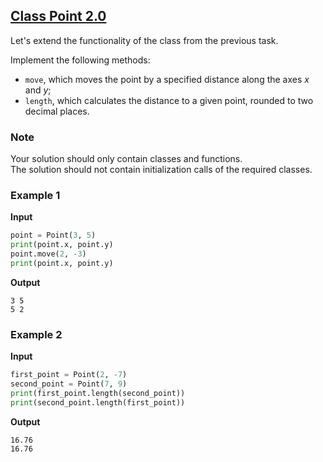 ## [Class Point 2.0](../../../solutions/5.1/51_b.py)

Let's extend the functionality of the class from the previous task.

Implement the following methods:

- `move`, which moves the point by a specified distance along the axes $x$ and $y$;
- `length`, which calculates the distance to a given point, rounded to two decimal places.

### Note

Your solution should only contain classes and functions.\
The solution should not contain initialization calls of the required classes.

### Example 1

__Input__
```python
point = Point(3, 5)
print(point.x, point.y)
point.move(2, -3)
print(point.x, point.y)
```

__Output__
```plaintext
3 5
5 2
```

### Example 2

__Input__
```python
first_point = Point(2, -7)
second_point = Point(7, 9)
print(first_point.length(second_point))
print(second_point.length(first_point))
```

__Output__
```plaintext
16.76
16.76
```